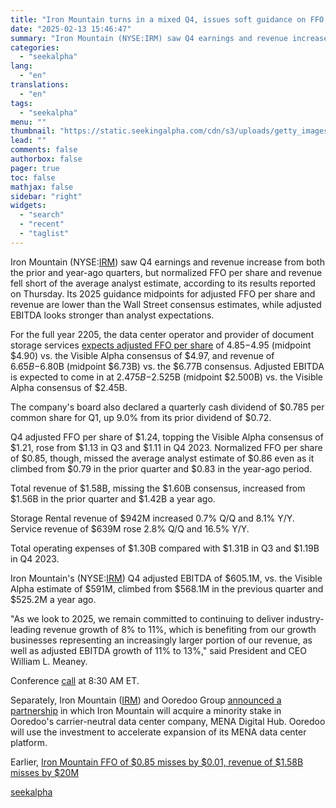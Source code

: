```yaml
---
title: "Iron Mountain turns in a mixed Q4, issues soft guidance on FFO, revenue"
date: "2025-02-13 15:46:47"
summary: "Iron Mountain (NYSE:IRM) saw Q4 earnings and revenue increase from both the prior and year-ago quarters, but normalized FFO per share and revenue fell short of the average analyst estimate, according to its results reported on Thursday. Its 2025 guidance midpoints for adjusted FFO per share and revenue are lower..."
categories:
  - "seekalpha"
lang:
  - "en"
translations:
  - "en"
tags:
  - "seekalpha"
menu: ""
thumbnail: "https://static.seekingalpha.com/cdn/s3/uploads/getty_images/471477125/image_471477125.jpg"
lead: ""
comments: false
authorbox: false
pager: true
toc: false
mathjax: false
sidebar: "right"
widgets:
  - "search"
  - "recent"
  - "taglist"
---
```


Iron Mountain (NYSE:[IRM](https://seekingalpha.com/symbol/IRM "Iron Mountain Incorporated")) saw Q4 earnings and revenue increase from both the prior and year-ago quarters, but normalized FFO per share and revenue fell short of the average analyst estimate, according to its results reported on Thursday. Its 2025 guidance midpoints for adjusted FFO per share and revenue are lower than the Wall Street consensus estimates, while adjusted EBITDA looks stronger than analyst expectations.

For the full year 2205, the data center operator and provider of document storage services [expects adjusted FFO per share](https://seekingalpha.com/pr/20001138-iron-mountain-reports-fourth-quarter-and-full-year-2024-results " expects adjusted FFO per share ") of $4.85-$4.95 (midpoint $4.90) vs. the Visible Alpha consensus of $4.97, and revenue of $6.65B-$6.80B (midpoint $6.73B) vs. the $6.77B consensus. Adjusted EBITDA is expected to come in at $2.475B-$2.525B (midpoint $2.500B) vs. the Visible Alpha consensus of $2.45B.

The company's board also declared a quarterly cash dividend of $0.785 per common share for Q1, up 9.0% from its prior dividend of $0.72.

Q4 adjusted FFO per share of $1.24, topping the Visible Alpha consensus of $1.21, rose from $1.13 in Q3 and $1.11 in Q4 2023. Normalized FFO per share of $0.85, though, missed the average analyst estimate of $0.86 even as it climbed from $0.79 in the prior quarter and $0.83 in the year-ago period.

Total revenue of $1.58B, missing the $1.60B consensus, increased from $1.56B in the prior quarter and $1.42B a year ago.

Storage Rental revenue of $942M increased 0.7% Q/Q and 8.1% Y/Y. Service revenue of $639M rose 2.8% Q/Q and 16.5% Y/Y.

Total operating expenses of $1.30B compared with $1.31B in Q3 and $1.19B in Q4 2023.

Iron Mountain's (NYSE:[IRM](https://seekingalpha.com/symbol/IRM "Iron Mountain Incorporated")) Q4 adjusted EBITDA of $605.1M, vs. the Visible Alpha estimate of $591M, climbed from $568.1M in the previous quarter and $525.2M a year ago.

"As we look to 2025, we remain committed to continuing to deliver industry-leading revenue growth of 8% to 11%, which is benefiting from our growth businesses representing an increasingly larger portion of our revenue, as well as adjusted EBITDA growth of 11% to 13%," said President and CEO William L. Meaney.

Conference [call](https://investors.ironmountain.com/overview/default.aspx " call ") at 8:30 AM ET.

Separately, Iron Mountain ([IRM](https://seekingalpha.com/symbol/IRM "Iron Mountain Incorporated")) and Ooredoo Group [announced a partnership](https://seekingalpha.com/pr/20001051-ooredoo-and-iron-mountain-partner-to-accelerate-data-centre-growth-across-mena " announced a partnership ")  in which Iron Mountain will acquire a minority stake in Ooredoo's carrier-neutral data center company, MENA Digital Hub. Ooredoo will use the investment to accelerate expansion of its MENA data center platform.

Earlier, [Iron Mountain FFO of $0.85 misses by $0.01, revenue of $1.58B misses by $20M](https://seekingalpha.com/news/4407553-iron-mountain-ffo-of-0_85-misses-by-0_01-revenue-of-1_58b-misses-by-20m "Iron Mountain FFO of $0.85 misses by $0.01, revenue of $1.58B misses by $20M")

[seekalpha](https://seekingalpha.com/news/4407569-iron-mountain-turns-in-a-mixed-q4-issues-soft-guidance-on-ffo-revenue)
